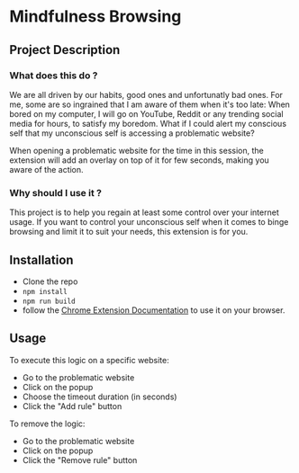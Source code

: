 # Mindfulness Browsing

## Project Description

### What does this do ?
We are all driven by our habits, good ones and unfortunatly bad ones. For me, some are so ingrained that I am aware of them when it's too late:
When bored on my computer, I will go on YouTube, Reddit or any trending social media for hours, to satisfy my boredom.
What if I could alert my conscious self that my unconscious self is accessing a problematic website?

When opening a problematic website for the time in this session, the extension will add an overlay on top of it for few seconds, making you aware of the action.

### Why should I use it ?
This project is to help you regain at least some control over your internet usage.
If you want to control your unconscious self when it comes to binge browsing and limit it to suit your needs, this extension is for you.

## Installation
- Clone the repo
- `npm install`
- `npm run build`
- follow the [Chrome Extension Documentation](https://developer.chrome.com/docs/extensions/mv3/getstarted/development-basics/#load-unpacked) to use it on your browser.

## Usage
To execute this logic on a specific website:
- Go to the problematic website
- Click on the popup
- Choose the timeout duration (in seconds)
- Click the "Add rule" button

To remove the logic:
- Go to the problematic website
- Click on the popup
- Click the "Remove rule" button
